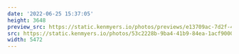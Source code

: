 ```yaml
---
date: '2022-06-25 15:37:05'
height: 3648
preview_src: https://static.kenmyers.io/photos/previews/e13709ac-7d2f-4bcd-8a56-a3f8124c8e4c.webp
src: https://static.kenmyers.io/photos/53c2228b-9ba4-41b9-84ea-1acf900049dc.JPG
width: 5472
---
```

